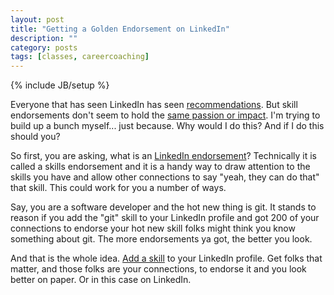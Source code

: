 ```yaml
---
layout: post
title: "Getting a Golden Endorsement on LinkedIn"
description: ""
category: posts
tags: [classes, careercoaching]
---
```

{% include JB/setup %}

Everyone that has seen LinkedIn has seen [recommendations](https://help.linkedin.com/app/answers/detail/a_id/90/kw/recommendations). But skill endorsements don't seem to hold the [same passion or impact](https://help.linkedin.com/app/answers/detail/a_id/33125/ft/eng). I'm trying to build up a bunch myself... just because. Why would I do this? And if I do this should you?

So first, you are asking, what is an [LinkedIn endorsement](https://help.linkedin.com/app/answers/detail/a_id/31888/~/skill-endorsements---overview)? Technically it is called a skills endorsement and it is a handy way to draw attention to the skills you have and allow other connections to say "yeah, they can do that" that skill. This could work for you a number of ways.

Say, you are a software developer and the hot new thing is git. It stands to reason if you add the "git" skill to your LinkedIn profile and got 200 of your connections to endorse your hot new skill folks might think you know something about git. The more endorsements ya got, the better you look.

And that is the whole idea. [Add a skill](https://help.linkedin.com/app/answers/detail/a_id/35265/ft/eng) to your LinkedIn profile. Get folks that matter, and those folks are your connections, to endorse it and you look better on paper. Or in this case on LinkedIn.

